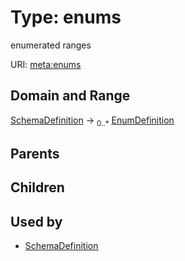 
# Type: enums


enumerated ranges

URI: [meta:enums](https://w3id.org/biolink/biolinkml/meta/enums)


## Domain and Range

[SchemaDefinition](SchemaDefinition.md) ->  <sub>0..*</sub> [EnumDefinition](EnumDefinition.md)

## Parents


## Children


## Used by

 * [SchemaDefinition](SchemaDefinition.md)
